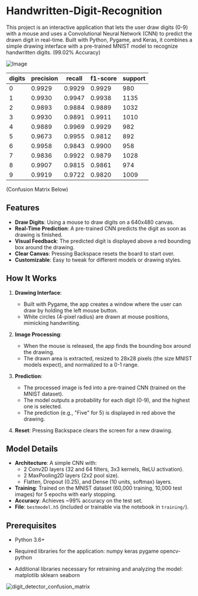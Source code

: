 # Handwritten-Digit-Recognition

This project is an interactive application that lets the user draw digits (0-9) with a mouse and uses a Convolutional Neural Network (CNN) to predict the drawn digit in real-time. Built with Python, Pygame, and Keras, it combines a simple drawing interface with a pre-trained MNIST model to recognize handwritten digits. (99.02% Accuracy)


<p align="center">
   
![Image](https://github.com/user-attachments/assets/275cf419-fc5b-447e-b435-f44e4980f11f)

| digits | precision | recall | f1-score | support |
|--------|-----------|--------|----------|---------|
| 0      | 0.9929    | 0.9929 | 0.9929   | 980     |
| 1      | 0.9930    | 0.9947 | 0.9938   | 1135    |
| 2      | 0.9893    | 0.9884 | 0.9889   | 1032    |
| 3      | 0.9930    | 0.9891 | 0.9911   | 1010    |
| 4      | 0.9889    | 0.9969 | 0.9929   | 982     |
| 5      | 0.9673    | 0.9955 | 0.9812   | 892     |
| 6      | 0.9958    | 0.9843 | 0.9900   | 958     |
| 7      | 0.9836    | 0.9922 | 0.9879   | 1028    |
| 8      | 0.9907    | 0.9815 | 0.9861   | 974     |
| 9      | 0.9919    | 0.9722 | 0.9820   | 1009    |
(Confusion Matrix Below)
</p>


## Features
- **Draw Digits**: Using a mouse to draw digits on a 640x480 canvas.
- **Real-Time Prediction**: A pre-trained CNN predicts the digit as soon as drawing is finished.
- **Visual Feedback**: The predicted digit is displayed above a red bounding box around the drawing.
- **Clear Canvas**: Pressing Backspace resets the board to start over.
- **Customizable**: Easy to tweak for different models or drawing styles.

## How It Works
1. **Drawing Interface**: 
   - Built with Pygame, the app creates a window where the user can draw by holding the left mouse button.
   - White circles (4-pixel radius) are drawn at mouse positions, mimicking handwriting.

2. **Image Processing**:
   - When the mouse is released, the app finds the bounding box around the drawing.
   - The drawn area is extracted, resized to 28x28 pixels (the size MNIST models expect), and normalized to a 0-1 range.

3. **Prediction**:
   - The processed image is fed into a pre-trained CNN (trained on the MNIST dataset).
   - The model outputs a probability for each digit (0-9), and the highest one is selected.
   - The prediction (e.g., "Five" for 5) is displayed in red above the drawing.

4. **Reset**: Pressing Backspace clears the screen for a new drawing.

## Model Details
- **Architecture**: A simple CNN with:
  - 2 Conv2D layers (32 and 64 filters, 3x3 kernels, ReLU activation).
  - 2 MaxPooling2D layers (2x2 pool size).
  - Flatten, Dropout (0.25), and Dense (10 units, softmax) layers.
- **Training**: Trained on the MNIST dataset (60,000 training, 10,000 test images) for 5 epochs with early stopping.
- **Accuracy**: Achieves ~99% accuracy on the test set.
- **File**: `bestmodel.h5` (included or trainable via the notebook in `training/`).

## Prerequisites
- Python 3.6+
- Required libraries for the application:
  numpy
  keras
  pygame
  opencv-python

- Additional libraries necessary for retraining and analyzing the model:
  matplotlib
  sklearn
  seaborn

  
![digit_detector_confusion_matrix](https://github.com/user-attachments/assets/46a2e3b5-2bf4-4a99-94b7-75689d4cdfbf)
